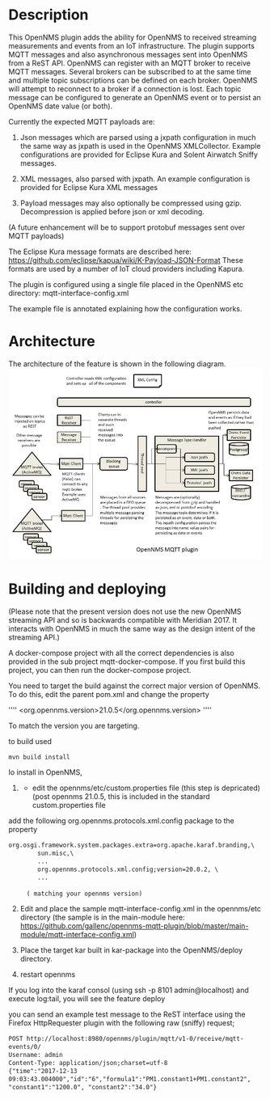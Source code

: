 # Description
This OpenNMS plugin adds the ability for OpenNMS to received streaming measurements and events from an IoT infrastructure. 
The plugin supports MQTT messages and also asynchronous messages sent into OpenNMS from a ReST API.
OpenNMS can register with an MQTT broker to receive MQTT messages.
Several brokers can be subscribed to at the same time and multiple topic subscriptions can be defined on each broker. 
OpenNMS will attempt to reconnect to a broker if a connection is lost.
Each topic message can be configured to generate an OpenNMS event or to persist an OpenNMS date value (or both).

Currently the expected MQTT payloads are:

1. Json messages which are parsed using a jxpath configuration in much the same way as jxpath is used in the OpenNMS XMLCollector. 
Example configurations are provided for Eclipse Kura and Solent Airwatch Sniffy messages.

2. XML messages, also parsed with jxpath.
An example configuration is provided for Eclipse Kura XML messages

3. Payload messages may also optionally be compressed using gzip. 
Decompression is applied before json or xml decoding.

(A future enhancement will be to support protobuf messages sent over MQTT payloads)

The Eclipse Kura message formats are described here: https://github.com/eclipse/kapua/wiki/K-Payload-JSON-Format
These formats are used by a number of IoT cloud providers including Kapura.

The plugin is configured using a single file placed in the OpenNMS etc directory: mqtt-interface-config.xml

The example file is annotated explaining how the configuration works.

# Architecture
The architecture of the feature is shown in the following diagram.
![image](https://github.com/gallenc/opennms-mqtt-plugin/blob/master/diagrams1.jpg)

# Building and deploying

(Please note that the present version does not use the new OpenNMS streaming API and so is backwards compatible with Meridian 2017. 
It interacts with OpenNMS in much the same way as the design intent of the streaming API.)

A docker-compose project with all the correct dependencies is also provided in the sub project mqtt-docker-compose. 
If you first build this project, you can then run the docker-compose project.

You need to target the build against the correct major version of OpenNMS.
To do this, edit the parent pom.xml and change the property

''''
    <org.opennms.version>21.0.5</org.opennms.version>
''''
    
To match the version you are targeting. 

to build used 
```
mvn build install
```

Io install in OpenNMS, 


1. - edit the opennms/etc/custom.properties  file (this step is depricated)
(post opennms 21.0.5, this is included in the standard custom.properties  file

add the following org.opennms.protocols.xml.config package to the property
```
org.osgi.framework.system.packages.extra=org.apache.karaf.branding,\
        sun.misc,\
        ...
        org.opennms.protocols.xml.config;version=20.0.2, \
        ...
     
     ( matching your opennms version)
```

2. Edit and place the sample mqtt-interface-config.xml in the opennms/etc directory
(the sample is in the main-module here: https://github.com/gallenc/opennms-mqtt-plugin/blob/master/main-module/mqtt-interface-config.xml)

3. Place the target kar built in kar-package into the OpenNMS/deploy directory.

4. restart opennms

If you log into the karaf consol (using ssh -p 8101 admin@localhost) and execute log:tail, you will see the feature deploy

you can send an example test message to the ReST interface using the Firefox HttpRequester plugin with the following raw (sniffy) request;
```
POST http://localhost:8980/opennms/plugin/mqtt/v1-0/receive/mqtt-events/0/
Username: admin
Content-Type: application/json;charset=utf-8
{"time":"2017-12-13 09:03:43.004000","id":"6","formula1":"PM1.constant1+PM1.constant2", "constant1":"1200.0", "constant2":"34.0"}
```



